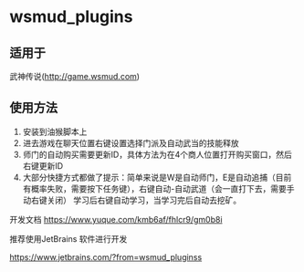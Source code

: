 # wsmud_plugins
## 适用于
武神传说(http://game.wsmud.com)

## 使用方法
1. 安装到油猴脚本上
2. 进去游戏在聊天位置右键设置选择门派及自动武当的技能释放
3. 师门的自动购买需要更新ID，具体方法为在4个商人位置打开购买窗口，然后右键更新ID
4. 大部分快捷方式都做了提示：简单来说是W是自动师门，E是自动追捕（目前有概率失败，需要按下任务键），右键自动-自动武道（会一直打下去，需要手动右键关闭）
学习后右键自动学习，当学习完后自动去挖矿。

开发文档 https://www.yuque.com/kmb6af/fhlcr9/gm0b8i

推荐使用JetBrains 软件进行开发

https://www.jetbrains.com/?from=wsmud_pluginss
